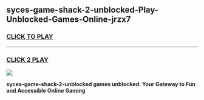 
## syces-game-shack-2-unblocked-Play-Unblocked-Games-Online-jrzx7
<h3>
<a href="https://premium76.site?title=syces-game-shack-2-unblocked&ref=25A">CLICK TO PLAY</a></h3>
<hr>

<h3>
<a href="https://premium76.site?title=syces-game-shack-2-unblocked&ref=25A">CLICK 2 PLAY</a>
  
</h3>

<a href="https://premium76.site?title=syces-game-shack-2-unblocked&ref=25A"><img src="https://clearcache.store/games.png"></a>


**syces-game-shack-2-unblocked games unblocked: Your Gateway to Fun and Accessible Online Gaming**
